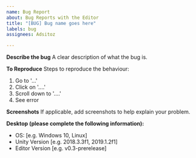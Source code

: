 ```yaml
---
name: Bug Report
about: Bug Reports with the Editor
title: "[BUG] Bug name goes here"
labels: bug
assignees: Adsitoz

---
```


**Describe the bug**
A clear description of what the bug is.

**To Reproduce**
Steps to reproduce the behaviour:
1. Go to '...'
2. Click on '....'
3. Scroll down to '....'
4. See error

**Screenshots**
If applicable, add screenshots to help explain your problem.

**Desktop (please complete the following information):**
 - OS: [e.g. Windows 10, Linux]
 - Unity Version [e.g. 2018.3.3f1, 2019.1.2f1]
 - Editor Version [e.g. v0.3-prerelease]
